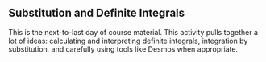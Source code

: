 ## Substitution and Definite Integrals

This is the next-to-last day of course material.  This activity pulls together a lot of ideas: calculating and interpreting definite integrals, integration by substitution, and carefully using tools like Desmos when appropriate.  

